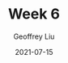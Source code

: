 ---
author: "Geoffrey Liu"
title: "Week 6"
date: 2021-07-15
# description: "Guide to emoji usage in Hugo"
thumbnail: /sew.png
---